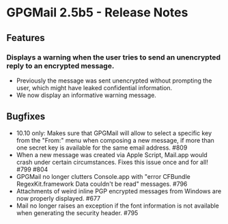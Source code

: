 GPGMail 2.5b5 - Release Notes
============================

Features
--------

### Displays a warning when the user tries to send an unencrypted reply to an encrypted message.

* Previously the message was sent unencrypted without prompting the user, which might have leaked confidential information.
* We now display an informative warning message.


Bugfixes
--------

*  10.10 only: Makes sure that GPGMail will allow to select a specific key from the "From:" menu when composing a new message, if more than one secret key is available for the same email address. #809
*  When a new message was created via Apple Script, Mail.app would crash under certain circumstances. Fixes this issue once and for all! #799 #804
*  GPGMail no longer clutters Console.app with "error CFBundle RegexKit.framework Data couldn't be read" messages. #796
*  Attachments of weird inline PGP encrypted messages from Windows are now properly displayed. #677
*  Mail no longer raises an exception if the font information is not available when generating the security header. #795